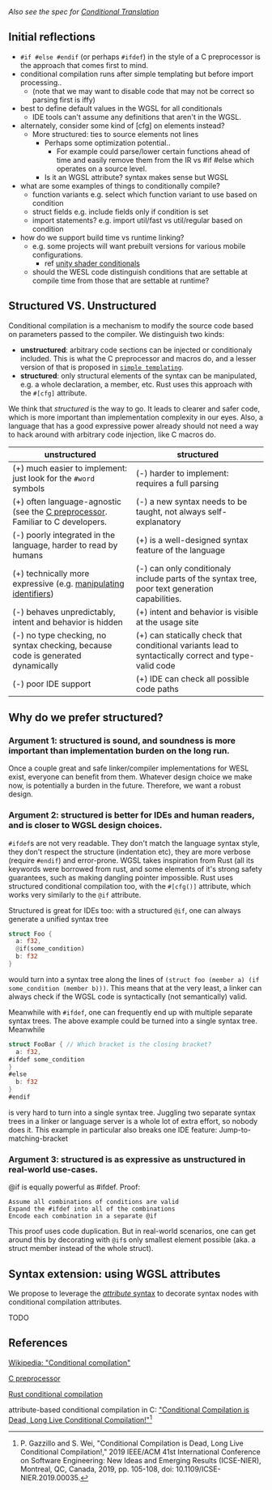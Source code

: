 *Also see the spec for [Conditional Translation](ConditionalTranslation.md)*

## Initial reflections

* `#if #else #endif` (or perhaps `#ifdef`) in the style of a C preprocessor 
  is the approach that comes first to mind.
* conditional compilation runs after simple templating but before import processing..
  * (note that we may want to disable code that may not be correct so parsing first is iffy)
* best to define default values in the WGSL for all conditionals
  * IDE tools can't assume any definitions that aren't in the WGSL.
* alternately, consider some kind of [cfg] on elements instead? 
  * More structured: ties to source elements not lines
    * Perhaps some optimization potential..
      * For example could parse/lower certain functions ahead of 
        time and easily remove them from the IR vs #if #else which operates on a source level.
    * Is it an WGSL attribute? syntax makes sense but WGSL
* what are some examples of things to conditionally compile?
  * function variants e.g. select which function variant to use based on condition
  * struct fields e.g. include fields only if condition is set
  * import statements? e.g. import util/fast vs util/regular based on condition
* how do we support build time vs runtime linking?
  * e.g. some projects will want prebuilt versions for various mobile configurations.
    * ref [unity shader conditionals](https://docs.unity3d.com/Manual/shader-conditionals.html)
  * should the WESL code distinguish conditions that are settable at compile time from those that are settable at runtime?

## Structured VS. Unstructured

Conditional compilation is a mechanism to modify the source code based on parameters passed to the compiler. We distinguish two kinds:

 * **unstructured**: arbitrary code sections can be injected or conditionaly included. This is what the C preprocessor and macros do, and a lesser version of that is proposed in [`simple templating`](SimpleTemplating.md). 
 * **structured**: only structural elements of the syntax can be manipulated, e.g. a whole declaration, a member, etc. Rust uses this approach with the `#[cfg]` attribute.

We think that *structured* is the way to go. It leads to clearer and safer code, which is more important than implementation complexity in our eyes.
Also, a language that has a good expressive power already should not need a way to hack around with arbitrary code injection, like C macros do.

| unstructured | structured |
|--------------|------------|
| (+) much easier to implement: just look for the `#word` symbols | (-) harder to implement: requires a full parsing |
| (+) often language-agnostic (see the [C preprocessor](https://en.wikipedia.org/wiki/C_preprocessor). Familiar to C developers. | (-) a new syntax needs to be taught, not always self-explanatory |
| (-) poorly integrated in the language, harder to read by humans | (+) is a well-designed syntax feature of the language |
| (+) technically more expressive (e.g. [manipulating identifiers](https://en.wikipedia.org/wiki/C_preprocessor#Token_concatenation)) | (-) can only conditionaly include parts of the syntax tree, poor text generation capabilities. |
| (-) behaves unpredictably, intent and behavior is hidden | (+) intent and behavior is visible at the usage site |
| (-) no type checking, no syntax checking, because code is generated dynamically | (+) can statically check that conditional variants lead to syntactically correct and type-valid code |
| (-) poor IDE support | (+) IDE can check all possible code paths |

## Why do we prefer structured?

### Argument 1: structured is sound, and soundness is more important than implementation burden on the long run.

Once a couple great and safe linker/compiler implementations for WESL exist, everyone can benefit from them.
Whatever design choice we make now, is potentially a burden in the future. Therefore, we want a robust design.

### Argument 2: structured is better for IDEs and human readers, and is closer to WGSL design choices.

`#ifdef`s are not very readable. They don't match the language syntax style, they don't respect the structure (indentation etc), they are more verbose (require `#endif`) and error-prone.
WGSL takes inspiration from Rust (all its keywords were borrowed from rust, and some elements of it's strong safety guarantees, such as making dangling pointer impossible.
Rust uses structured conditional compilation too, with the `#[cfg()]` attribute, which works very similarly to the `@if` attribute.

Structured is great for IDEs too: with a structured `@if`, one can always generate a unified syntax tree
```rs
struct Foo {
  a: f32,
  @if(some_condition)
  b: f32
}
```
would turn into a syntax tree along the lines of `(struct foo (member a) (if some_condition (member b)))`.
This means that at the very least, a linker can always check if the WGSL code is syntactically (not semantically) valid.

Meanwhile with `#ifdef`, one can frequently end up with multiple separate syntax trees. The above example could be turned into a single syntax tree. Meanwhile
```rs
struct FooBar { // Which bracket is the closing bracket?
  a: f32,
#ifdef some_condition
}
#else
  b: f32
}
#endif
```
is very hard to turn into a single syntax tree. Juggling two separate syntax trees in a linker or language server is a whole lot of extra effort, so nobody does it.
This example in particular also breaks one IDE feature: Jump-to-matching-bracket

### Argument 3: structured is as expressive as unstructured in real-world use-cases.

@if is equally powerful as #ifdef. Proof:

    Assume all combinations of conditions are valid
    Expand the #ifdef into all of the combinations
    Encode each combination in a separate @if

This proof uses code duplication. But in real-world scenarios, one can get around this by decorating with `@if`s only smallest element possible (aka. a struct member instead of the whole struct).

## Syntax extension: using WGSL attributes

We propose to leverage the [*attribute* syntax](https://www.w3.org/TR/WGSL/#attributes) to decorate syntax nodes with conditional compilation attributes.

TODO

## References

[Wikipedia: "Conditional compilation"](https://en.wikipedia.org/wiki/Conditional_compilation)

[C preprocessor](https://en.wikipedia.org/wiki/C_preprocessor)

[Rust conditional compilation](https://doc.rust-lang.org/reference/conditional-compilation.html)

attribute-based conditional compilation in C: ["Conditional Compilation is Dead, Long Live Conditional Compilation!"](https://www.paulgazzillo.com/papers/icse19nier.pdf)[^1]

[^1]: P. Gazzillo and S. Wei, "Conditional Compilation is Dead, Long Live Conditional Compilation!," 2019 IEEE/ACM 41st International Conference on Software Engineering: New Ideas and Emerging Results (ICSE-NIER), Montreal, QC, Canada, 2019, pp. 105-108, doi: 10.1109/ICSE-NIER.2019.00035.

